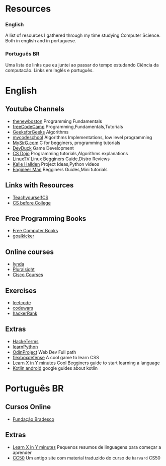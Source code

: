 # Resources

### English
A list of resources I gathered through my time studying Computer Science. Both in english and in portuguese.

### Português BR
Uma lista de links que eu juntei ao passar do tempo estudando Ciência da computacão. Links em Inglês e português.

# English

## Youtube Channels

- [thenewboston](https://www.youtube.com/user/thenewboston) Programming Fundamentals
- [freeCodeCamp](https://www.youtube.com/channel/UC8butISFwT-Wl7EV0hUK0BQ) Programming,Fundamentals,Tutorials
- [GeeksforGeeks](https://www.youtube.com/channel/UC0RhatS1pyxInC00YKjjBqQ) Algorithms
- [mycodeschool](https://www.youtube.com/channel/UClEEsT7DkdVO_fkrBw0OTrA) Algorithms Implementations, low level programming
- [MySirG.com](https://www.youtube.com/channel/UCkGS_3D0HEzfflFnG0bD24A) C for begginers, programming tutorials
- [DevDuck](https://www.youtube.com/c/DevDuck) Game Development
- [CS Dojo](https://www.youtube.com/c/CSDojo/videos) Programming tutorials,Algorithms explanations
- [LinuxTV](https://www.youtube.com/channel/UChkws8rD7PNNITF17q1wOCw) Linux Begginers Guide,Distro Reviews
- [Kalle Hallden](https://www.youtube.com/channel/UCWr0mx597DnSGLFk1WfvSkQ) Project Ideas,Python videos
- [Engineer Man](https://www.youtube.com/c/EngineerMan/featured) Begginers Guides,Mini tutorials

## Links with Resources
- [TeachyourselfCS](https://teachyourselfcs.com/)
- [CS before College](https://www.computerscience.org/resources/computer-science-before-college/)

## Free Programming Books
- [Free Computer Books](http://freecomputerbooks.com/)
- [goalkicker](https://goalkicker.com/)

## Online courses
- [lynda](https://www.lynda.com/)
- [Pluralsight](https://www.pluralsight.com/)
- [Cisco Courses](https://www.netacad.com/)

## Exercises
- [leetcode](https://leetcode.com/)
- [codewars](https://www.codewars.com/)
- [hackerRank](https://www.hackerrank.com/)

## Extras
- [HackeTerms](https://www.hackterms.com/)
- [learnPython](https://www.learnpython.org/)
- [OdinProject](https://www.theodinproject.com/) Web Dev Full path
- [flexboxdefense](http://www.flexboxdefense.com/) A cool game to learn CSS
- [Learn X in Y minutes](https://learnxinyminutes.com/) Cool Begginers guide to start learning a language
- [Kotlin android](https://developer.android.com/courses) google guides about kotlin
# Português BR

## Cursos Online
- [Fundação Bradesco](https://www.ev.org.br/Cursos)

## Extras
- [Learn X in Y minutes](https://learnxinyminutes.com/) Pequenos resumos de linguagens para começar a aprender
- [CC50](https://cc50.com.br/) Um antigo site com material traduzido do curso de `harvard` CS50

